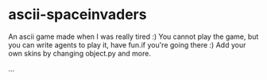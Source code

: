 # ascii-spaceinvaders
An ascii game made when I was really tired :)
You cannot play the game, but you can write agents to play it, have fun.if you're going there :)
Add your own skins by changing object.py and more.
<div>
  <link rel="stylesheet" type="text/css" href="asciinema-player.css" />

  <asciinema-player src="/267084.cast" cols="150" rows="50"></asciinema-player>
  ...
  <script src="asciinema-player.js"></script>
</div>

